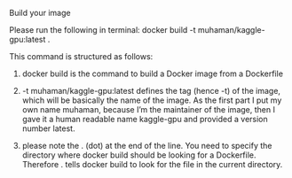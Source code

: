 Build your image

Please run the following in terminal: docker build -t muhaman/kaggle-gpu:latest .

This command is structured as follows:

1. docker build is the command to build a Docker image from a Dockerfile

2. -t muhaman/kaggle-gpu:latest defines the tag (hence -t) of the image, which will be basically the name of the image. As the first part I put my own name muhaman, because I’m the maintainer of the image, then I gave it a human readable name kaggle-gpu and provided a version number latest.

3. please note the . (dot) at the end of the line. You need to specify the directory where docker build should be looking for a Dockerfile. Therefore . tells docker build to look for the file in the current directory.


